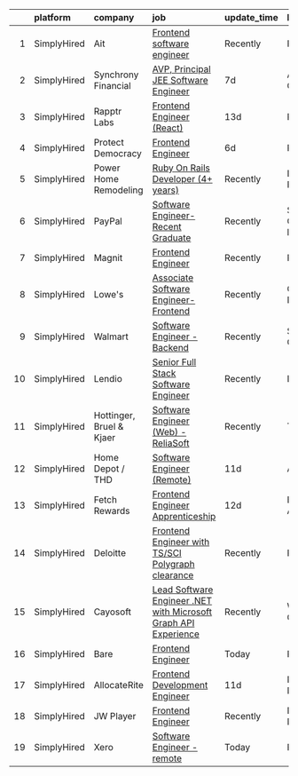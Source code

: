 

|    | platform    | company                  | job                                                                                                                                                                           | update_time   | location                  |
|---:|:------------|:-------------------------|:------------------------------------------------------------------------------------------------------------------------------------------------------------------------------|:--------------|:--------------------------|
|  1 | SimplyHired | Ait                      | [Frontend software engineer](https://www.simplyhired.com/job/Cx_w4LBdZCLEH3BsB2jU30s6WhFGr7b9gJN7zva1lbwDehboK37m6A?q=frontend+engineer)                                      | Recently      | Remote                    |
|  2 | SimplyHired | Synchrony Financial      | [AVP, Principal JEE Software Engineer](https://www.simplyhired.com/job/644JjhmRYNBy0a3tbNMVrbhG5DRX-E9_aYKSRtjQL0epU4pO5Ove3w?q=frontend+engineer)                            | 7d            | Alpharetta, GA            |
|  3 | SimplyHired | Rapptr Labs              | [Frontend Engineer (React)](https://www.simplyhired.com/job/AyNhMTJHg_O98y3mvM9whM4ExPGQpL2QJY58t_ICyRl7TNnhTnuXwg?q=frontend+engineer)                                       | 13d           | Remote                    |
|  4 | SimplyHired | Protect Democracy        | [Frontend Engineer](https://www.simplyhired.com/job/613DRtcgjgbD4eeSnOGmW89MLyp0OqkS5qTIVPjrsj9Kr7632WvujQ?q=frontend+engineer)                                               | 6d            | Remote                    |
|  5 | SimplyHired | Power Home Remodeling    | [Ruby On Rails Developer (4+ years)](https://www.simplyhired.com/job/z3DReCyuR-6sUPzxtgGmgQrWBolRReZvIDXLwwkc8M5F-olZy_C4xQ?q=frontend+engineer)                              | Recently      | Levittown, PA             |
|  6 | SimplyHired | PayPal                   | [Software Engineer- Recent Graduate](https://www.simplyhired.com/job/j3NWIxmhcBI4QX-o4RKX58Ze1V_rUlL3ojygEg3Oiu-5neQhIG1LgA?q=frontend+engineer)                              | Recently      | San Jose, CA +6 locations |
|  7 | SimplyHired | Magnit                   | [Frontend Engineer](https://www.simplyhired.com/job/hAG3V_ZoW110YiQCf1E2BrAnIzqq4RsJPsVRdnorU9AjM6Y4fFYzeA?q=frontend+engineer)                                               | Recently      | Remote                    |
|  8 | SimplyHired | Lowe's                   | [Associate Software Engineer- Frontend](https://www.simplyhired.com/job/4FD7EBMF5Dqv2rs5T5m6D1-R2ph3v-iz8XiQNvz3_-o4WVKAyFdGPw?q=frontend+engineer)                           | Recently      | Charlotte, NC             |
|  9 | SimplyHired | Walmart                  | [Software Engineer - Backend](https://www.simplyhired.com/job/nFIsipTAQnCbxj7pH3S6FEn7WWtMbsG2zt9s4gCsWGdl0PKESBjjCA?q=frontend+engineer)                                     | Recently      | Sunnyvale, CA             |
| 10 | SimplyHired | Lendio                   | [Senior Full Stack Software Engineer](https://www.simplyhired.com/job/b2byWtnpet7g20e9F-HygVtTsFIOa5ZkeX7ly471orG7-MHw5B7tQQ?q=frontend+engineer)                             | Recently      | Lehi, UT                  |
| 11 | SimplyHired | Hottinger, Bruel & Kjaer | [Software Engineer (Web) - ReliaSoft](https://www.simplyhired.com/job/ufvPy-2vl7csrDH7U-nTASOFHKR4lXiar6-j76dc2Yw0fkcdrwfyJQ?q=frontend+engineer)                             | Recently      | Tucson, AZ                |
| 12 | SimplyHired | Home Depot / THD         | [Software Engineer (Remote)](https://www.simplyhired.com/job/o6z_BWCB5JaAbyzLZ7wK-2SbIhzx-YX-WkRuwGkbElRRCYfgaIzTTA?q=frontend+engineer)                                      | 11d           | Atlanta, GA               |
| 13 | SimplyHired | Fetch Rewards            | [Frontend Engineer Apprenticeship](https://www.simplyhired.com/job/x6wIvR0zFGmEqC6hkJRqmTzzkgj6tI9MbJJLMiUUqahRap9LZtyLhg?q=frontend+engineer)                                | 12d           | Birmingham, AL            |
| 14 | SimplyHired | Deloitte                 | [Frontend Engineer with TS/SCI Polygraph clearance](https://www.simplyhired.com/job/Ieye-jh-M4AS2w_ZePdv0Kd_Hucu_c559KGbSQJHwFK7ciBTYWp8Ig?q=frontend+engineer)               | Recently      | Rosslyn, VA               |
| 15 | SimplyHired | Cayosoft                 | [Lead Software Engineer .NET with Microsoft Graph API Experience](https://www.simplyhired.com/job/L_90X8Bmrusz5JA7amVhuhhi90KS5bQuhnLUbl0VrfP3zQIReqZjfg?q=frontend+engineer) | Recently      | Westerville, OH           |
| 16 | SimplyHired | Bare                     | [Frontend Engineer](https://www.simplyhired.com/job/3SJ9Pv3i4AogOprifBZ3B6AazXSqCldLpS_gY4TSMiUL9ioE5Bv_fQ?q=frontend+engineer)                                               | Today         | Remote                    |
| 17 | SimplyHired | AllocateRite             | [Frontend Development Engineer](https://www.simplyhired.com/job/kB9MAA6qhstpBYnyZipfiL861FMGssDXAWqPpMZukqawFJWkwnVWQA?q=frontend+engineer)                                   | 11d           | New York, NY              |
| 18 | SimplyHired | JW Player                | [Frontend Engineer](https://www.simplyhired.com/job/Ag1G-iTtJ6l7LkuMOt1l-w2fC5Al8GGk-Hx-8s-JPYvbU_aJDCmXWw?q=frontend+engineer)                                               | Recently      | New York, NY              |
| 19 | SimplyHired | Xero                     | [Software Engineer - remote](https://www.simplyhired.com/job/s8HGZH5ea1DSfY4vuuXDnbqje9-MlMjz-p5u8Vy6TpIgPqhyRyOuNg?q=frontend+engineer)                                      | Today         | Remote                    |